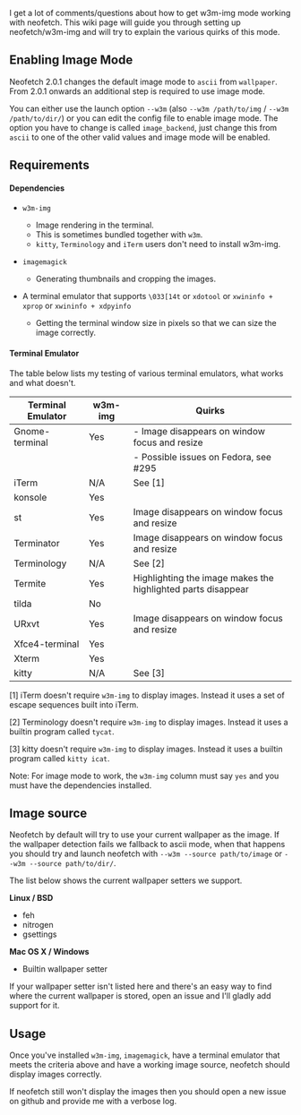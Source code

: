 I get a lot of comments/questions about how to get w3m-img mode working with
neofetch. This wiki page will guide you through setting up neofetch/w3m-img and
will try to explain the various quirks of this mode.

## Enabling Image Mode

Neofetch 2.0.1 changes the default image mode to `ascii` from `wallpaper`. From 2.0.1 onwards an additional step is required to use image mode.

You can either use the launch option `--w3m` (also `--w3m /path/to/img` / `--w3m /path/to/dir/`) or you can edit the config file to enable image mode. The option you have to change is called `image_backend`, just change this from `ascii` to one of the other valid values and image mode will be enabled.

## Requirements


#### Dependencies

- `w3m-img`
    - Image rendering in the terminal.
    - This is sometimes bundled together with `w3m`.
    - `kitty`, `Terminology` and `iTerm` users don't need to install w3m-img.

- `imagemagick`
    - Generating thumbnails and cropping the images.

- A terminal emulator that supports `\033[14t` or `xdotool` or
`xwininfo + xprop` or `xwininfo + xdpyinfo`
    - Getting the terminal window size in pixels so that we can size the image correctly.

#### Terminal Emulator

The table below lists my testing of various terminal emulators, what works and
what doesn't.

| Terminal Emulator | w3m-img | Quirks |
| ----------------- | ------- | ------ |
| Gnome-terminal    | Yes     | - Image disappears on window focus and resize
|                   |         | - Possible issues on Fedora, see #295
| iTerm             | N/A     | See \[1\] |
| konsole           | Yes     |
| st                | Yes     | Image disappears on window focus and resize |
| Terminator        | Yes     | Image disappears on window focus and resize |
| Terminology       | N/A     | See \[2\] |
| Termite           | Yes     | Highlighting the image makes the highlighted parts disappear |
| tilda             | No      |
| URxvt             | Yes     | Image disappears on window focus and resize |
| Xfce4-terminal    | Yes     |
| Xterm             | Yes     |
| kitty             | N/A     | See \[3\] |


\[1\] iTerm doesn't require `w3m-img` to display images. Instead it uses a
set of escape sequences built into iTerm.

\[2\] Terminology doesn't require `w3m-img` to display images. Instead it uses
a builtin program called `tycat`.

\[3\] kitty doesn't require `w3m-img` to display images. Instead it uses
a builtin program called `kitty icat`.

Note: For image mode to work, the `w3m-img` column must say `yes` and you must have
the dependencies installed.

## Image source

Neofetch by default will try to use your current wallpaper as the image. If the
wallpaper detection fails we fallback to ascii mode, when that happens you should
try and launch neofetch with `--w3m --source path/to/image` or `--w3m --source path/to/dir/`.

The list below shows the current wallpaper setters we support.

**Linux / BSD**

- feh
- nitrogen
- gsettings

**Mac OS X / Windows**

- Builtin wallpaper setter

If your wallpaper setter isn't listed here and there's an easy way to find where
the current wallpaper is stored, open an issue and I'll gladly add support for
it.

## Usage

Once you've installed `w3m-img`, `imagemagick`, have a terminal emulator that
meets the criteria above and have a working image source, neofetch should
display images correctly.

If neofetch still won't display the images then you should open a new issue on
github and provide me with a verbose log.
